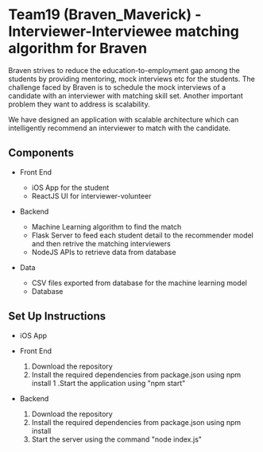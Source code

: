 # Team19 (Braven_Maverick) - Interviewer-Interviewee matching algorithm for Braven

Braven strives to reduce the education-to-employment gap among the students by providing mentoring, mock interviews etc for the students. The challenge faced by Braven is to schedule the mock interviews of a candidate with an interviewer with matching skill set. Another important problem they want to address is scalability. 

We have designed an application with scalable  architecture which can intelligently recommend an interviewer to match with the candidate.

## Components
* Front End 
  * iOS App for the student
  * ReactJS UI for interviewer-volunteer

* Backend 
  * Machine Learning algorithm to find the match
  * Flask Server to feed each student detail to the recommender model and then retrive the matching interviewers
  * NodeJS APIs to retrieve data from database
  
* Data
  * CSV files exported from database for the machine learning model
  * Database

## Set Up Instructions
 * iOS App
 
 * Front End
   1. Download the repository
   2. Install the required dependencies from package.json using npm install
   1 .Start the application using "npm start"
   
 * Backend
   1. Download the repository
   1. Install the required dependencies from package.json using npm install
   1. Start the server using the command "node index.js"
  
 
 
